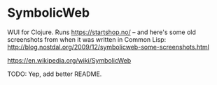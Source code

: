 SymbolicWeb
===========

WUI for Clojure. Runs https://startshop.no/ – and here's some old screenshots from when it was written in Common Lisp: http://blog.nostdal.org/2009/12/symbolicweb-some-screenshots.html

https://en.wikipedia.org/wiki/SymbolicWeb


TODO: Yep, add better README.
